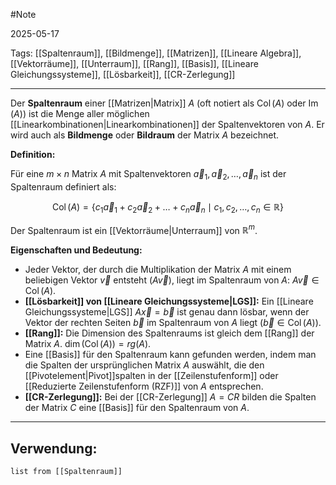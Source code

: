 #Note

2025-05-17

Tags: [[Spaltenraum]], [[Bildmenge]], [[Matrizen]], [[Lineare Algebra]], [[Vektorräume]], [[Unterraum]], [[Rang]], [[Basis]], [[Lineare Gleichungssysteme]], [[Lösbarkeit]], [[CR-Zerlegung]]

---

Der **Spaltenraum** einer [[Matrizen|Matrix]] $A$ (oft notiert als $\operatorname{Col}(A)$ oder $\operatorname{Im}(A)$) ist die Menge aller möglichen [[Linearkombinationen|Linearkombinationen]] der Spaltenvektoren von $A$. Er wird auch als **Bildmenge** oder **Bildraum** der Matrix $A$ bezeichnet.

**Definition:**

Für eine $m \times n$ Matrix $A$ mit Spaltenvektoren $\vec{a}_1, \vec{a}_2, \dots, \vec{a}_n$ ist der Spaltenraum definiert als:

$$ \operatorname{Col}(A) = \{ c_1 \vec{a}_1 + c_2 \vec{a}_2 + \dots + c_n \vec{a}_n \mid c_1, c_2, \dots, c_n \in \mathbb{R} \} $$

Der Spaltenraum ist ein [[Vektorräume|Unterraum]] von $\mathbb{R}^m$.

**Eigenschaften und Bedeutung:**

* Jeder Vektor, der durch die Multiplikation der Matrix $A$ mit einem beliebigen Vektor $\vec{v}$ entsteht ($A\vec{v}$), liegt im Spaltenraum von $A$: $A\vec{v} \in \operatorname{Col}(A)$.
* **[[Lösbarkeit]] von [[Lineare Gleichungssysteme|LGS]]:** Ein [[Lineare Gleichungssysteme|LGS]] $A\vec{x} = \vec{b}$ ist genau dann lösbar, wenn der Vektor der rechten Seiten $\vec{b}$ im Spaltenraum von $A$ liegt ($\vec{b} \in \operatorname{Col}(A)$).
* **[[Rang]]:** Die Dimension des Spaltenraums ist gleich dem [[Rang]] der Matrix $A$. $\dim(\operatorname{Col}(A)) = rg(A)$.
* Eine [[Basis]] für den Spaltenraum kann gefunden werden, indem man die Spalten der ursprünglichen Matrix $A$ auswählt, die den [[Pivotelement|Pivot]]spalten in der [[Zeilenstufenform]] oder [[Reduzierte Zeilenstufenform (RZF)]] von $A$ entsprechen.
* **[[CR-Zerlegung]]:** Bei der [[CR-Zerlegung]] $A=CR$ bilden die Spalten der Matrix $C$ eine [[Basis]] für den Spaltenraum von $A$.

---

## Verwendung:

```dataview
list from [[Spaltenraum]]
```